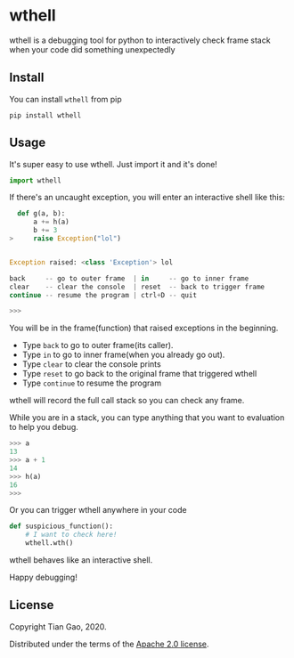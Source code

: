 # wthell

wthell is a debugging tool for python to interactively check frame stack when your code did something unexpectedly

## Install

You can install ```wthell``` from pip

```
pip install wthell
```

## Usage

It's super easy to use wthell. Just import it and it's done!

```python
import wthell
```

If there's an uncaught exception, you will enter an interactive shell like this:

```python
  def g(a, b):
      a += h(a)
      b += 3
>     raise Exception("lol")


Exception raised: <class 'Exception'> lol

back     -- go to outer frame  | in     -- go to inner frame
clear    -- clear the console  | reset  -- back to trigger frame
continue -- resume the program | ctrl+D -- quit

>>> 
```

You will be in the frame(function) that raised exceptions in the beginning. 

* Type ```back``` to go to outer frame(its caller). 
* Type ```in``` to go to inner frame(when you already go out). 
* Type ```clear``` to clear the console prints
* Type ```reset``` to go back to the original frame that triggered wthell
* Type ```continue``` to resume the program

wthell will record the full call stack so you can check any frame. 

While you are in a stack, you can type anything that you want to evaluation to help you debug.

```python
>>> a
13
>>> a + 1
14
>>> h(a)
16
>>> 
```

Or you can trigger wthell anywhere in your code 

```python
def suspicious_function():
    # I want to check here!
    wthell.wth()
```

wthell behaves like an interactive shell. 

Happy debugging!

## License

Copyright Tian Gao, 2020.

Distributed under the terms of the [Apache 2.0 license](https://github.com/gaogaotiantian/wthell/blob/master/LICENSE).